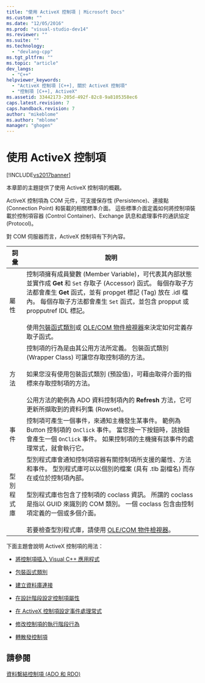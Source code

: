 ```yaml
---
title: "使用 ActiveX 控制項 | Microsoft Docs"
ms.custom: ""
ms.date: "12/05/2016"
ms.prod: "visual-studio-dev14"
ms.reviewer: ""
ms.suite: ""
ms.technology: 
  - "devlang-cpp"
ms.tgt_pltfrm: ""
ms.topic: "article"
dev_langs: 
  - "C++"
helpviewer_keywords: 
  - "ActiveX 控制項 [C++], 關於 ActiveX 控制項"
  - "控制項 [C++], ActiveX"
ms.assetid: 33442173-205d-492f-82c8-9a8105358ec6
caps.latest.revision: 7
caps.handback.revision: 7
author: "mikeblome"
ms.author: "mblome"
manager: "ghogen"
---
```

# 使用 ActiveX 控制項
[!INCLUDE[vs2017banner](../../assembler/inline/includes/vs2017banner.md)]

本章節的主題提供了使用 ActiveX 控制項的概觀。  
  
 ActiveX 控制項為 COM 元件，可支援保存性 \(Persistence\)、連接點 \(Connection Point\) 和裝載的相關標準介面。  這些標準介面定義如何將控制項裝載於控制項容器 \(Control Container\)、Exchange 訊息和處理事件的通訊協定 \(Protocol\)。  
  
 對 COM 伺服器而言，ActiveX 控制項有下列內容。  
  
|詞彙|說明|  
|--------|--------|  
|屬性|控制項擁有成員變數 \(Member Variable\)，可代表其內部狀態並實作成 **Get** 和 `Set` 存取子 \(Accessor\) 函式。  每個存取子方法都會產生 **Get** 函式，並有 propget 標記 \(Tag\) 放在 .idl 檔內。  每個存取子方法都會產生 `Set` 函式，並包含 propput 或 propputref IDL 標記。<br /><br /> 使用[包裝函式類別](../../data/ado-rdo/wrapper-classes.md)或 [OLE\/COM 物件檢視器](../../data/ado-rdo/using-the-ole-com-object-viewer.md)來決定如何定義存取子函式。|  
|方法|控制項的行為是由其公用方法所定義。  包裝函式類別 \(Wrapper Class\) 可讓您存取控制項的方法。<br /><br /> 如果您沒有使用包裝函式類別 \(預設值\)，可藉由取得介面的指標來存取控制項的方法。<br /><br /> 公用方法的範例為 ADO 資料控制項內的 **Refresh** 方法，它可更新所擷取到的資料列集 \(Rowset\)。|  
|事件|控制項可產生一個事件，來通知主機發生某事件。  範例為 Button 控制項的 `OnClick` 事件。  當您按一下按鈕時，該按鈕會產生一個 `OnClick` 事件。  如果控制項的主機擁有該事件的處理常式，就會執行它。|  
|型別程式庫|型別程式庫會通知控制項容器有關控制項所支援的屬性、方法和事件。  型別程式庫可以以個別的檔案 \(具有 .tlb 副檔名\) 而存在或位於控制項內部。<br /><br /> 型別程式庫也包含了控制項的 coclass 資訊。  所謂的 coclass 是指以 GUID 來識別的 COM 類別。  一個 coclass 包含由控制項定義的一個或多個介面。<br /><br /> 若要檢查型別程式庫，請使用 [OLE\/COM 物件檢視器](../../data/ado-rdo/using-the-ole-com-object-viewer.md)。|  
  
 下面主題會說明 ActiveX 控制項的用法：  
  
-   [將控制項插入 Visual C\+\+ 應用程式](../../data/ado-rdo/inserting-the-control-into-a-visual-cpp-application.md)  
  
-   [包裝函式類別](../../data/ado-rdo/wrapper-classes.md)  
  
-   [建立資料庫連接](../../data/ado-rdo/creating-database-connections.md)  
  
-   [在設計階段設定控制項屬性](../../data/ado-rdo/setting-control-properties-at-design-time.md)  
  
-   [在 ActiveX 控制項設定事件處理常式](../../data/ado-rdo/setting-event-handlers-on-activex-controls.md)  
  
-   [修改控制項的執行階段行為](../../data/ado-rdo/modifying-a-control-s-run-time-behavior.md)  
  
-   [轉散發控制項](../../data/ado-rdo/redistributing-controls.md)  
  
## 請參閱  
 [資料繫結控制項 \(ADO 和 RDO\)](../../data/ado-rdo/data-bound-controls-ado-and-rdo.md)